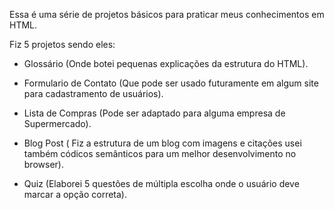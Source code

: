 Essa é uma série de projetos básicos para praticar meus conhecimentos em HTML.

Fiz 5 projetos sendo eles:

- Glossário (Onde botei pequenas explicações da estrutura do HTML).

- Formulario de Contato (Que pode ser usado futuramente em algum site para cadastramento de usuários).

- Lista de Compras (Pode ser adaptado para alguma empresa de Supermercado).

- Blog Post ( Fiz a estrutura de um blog com imagens e citações usei também códicos semânticos para um melhor desenvolvimento no browser).

- Quiz (Elaborei 5 questões de múltipla escolha onde o usuário deve marcar a opção correta). 
